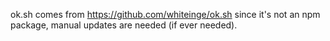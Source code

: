 ok.sh comes from https://github.com/whiteinge/ok.sh
since it's not an npm package, manual updates are needed (if ever needed).